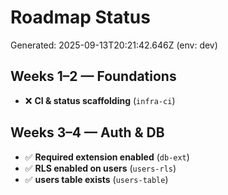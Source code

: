# Roadmap Status

Generated: 2025-09-13T20:21:42.646Z (env: dev)

## Weeks 1–2 — Foundations
- ❌ **CI & status scaffolding** (`infra-ci`)

## Weeks 3–4 — Auth & DB
- ✅ **Required extension enabled** (`db-ext`)
- ✅ **RLS enabled on users** (`users-rls`)
- ✅ **users table exists** (`users-table`)
